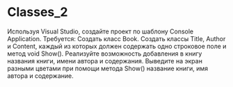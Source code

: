 # Classes_2
Используя Visual Studio, создайте проект по шаблону Console Application.
Требуется:
Создать класс Book. Создать классы Title, Author и Content, каждый из которых должен содержать
одно строковое поле и метод void Show().
Реализуйте возможность добавления в книгу названия книги, имени автора и содержания.
Выведите на экран разными цветами при помощи метода Show() название книги, имя автора и содержание.
